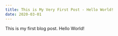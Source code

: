 ```yaml
---
title: This is My Very First Post - Hello World!
date: 2020-03-01
---
```


This is my first blog post. Hello World!
